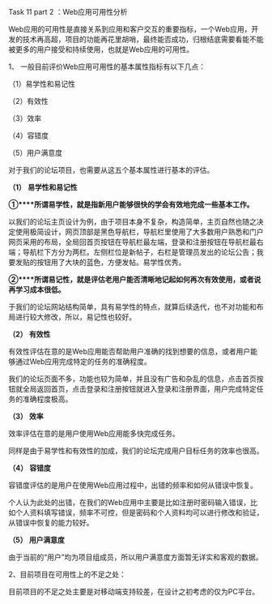 Task 11 part 2 ：Web应用可用性分析

  Web应用的可用性是直接关系到应用和客户交互的重要指标，一个Web应用，开发的技术再高超，项目的功能再花里胡哨，最终能否成功，归根结底需要看能不能被更多的用户接受和持续使用，也就是Web应用的可用性。

 1、  一般目前评价Web应用可用性的基本属性指标有以下几点：

   （1）易学性和易记性

   （2）有效性

   （3）效率

   （4）容错度

   （5）用户满意度

对于我们的论坛项目，也需要从这五个基本属性进行基本的评估。

**（1）** **易学性和易记性**

**①****所谓易学性，就是指新用户能够很快的学会有效地完成一些基本工作。**

以我们的论坛主页设计为例，由于项目本身不复杂，构造简单，主页自然也随之决定使用极简设计，网页顶部是黑色导航栏，导航栏里使用了大多数用户熟悉和门户网页采用的布局，全局回首页按钮在导航栏最左端，登录和注册按钮在导航栏最右端；导航栏下方分为两栏。左侧栏位是新帖子，右栏是管理员发出的论坛公告；我要发贴的按钮用了大块的蓝色，方便发帖。易学性优秀。

​      **②****所谓易记性，就是评估老用户能否清晰地记起如何再次有效使用，或者说再学习成本很低。**

​        于我们的论坛网站结构简单，具有易学性的特点，就算后续迭代，也不对功能和布局进行较大修改，所以，易记性也较好。

**（2）** **有效性**

  有效性评估在意的是Web应用能否帮助用户准确的找到想要的信息，或者用户能够通过Web应用完成特定的任务的准确程度。

  我们的论坛页面不多，功能也较为简单，并且没有广告和杂乱的信息，点击首页按钮就全局返回首页，点击登录和注册按钮就进入登录和注册界面，用户完成特定任务的准确程度极高。

**（3）** **效率**

效率评估在意的是用户使用Web应用能多快完成任务。

同样是由于易学性和有效性的加成，我们的论坛完成用户目标任务的效率也很高。

**（4）** **容错度**

容错度评估的是用户在使用Web应用过程中，出错的频率和如何从错误中恢复。

个人认为此处的出错，在我们的Web应用中主要是比如注册时密码输入错误，比如个人资料填写错误，频率不可控，但是密码和个人资料均可以进行修改和验证，从错误中恢复的能力较好。

**（5）** **用户满意度** 

由于当前的“用户”均为项目组成员，所以用户满意度方面暂无详实和客观的数据。  

2、目前项目在可用性上的不足之处：

  目前项目的不足之处主要是对移动端支持较差，在设计之初考虑的仅为PC平台。